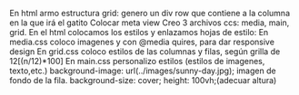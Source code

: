 En html armo estructura grid: genero un div row que contiene a la columna en la que irá el gatito
Colocar meta view <meta name="viewport" content="width=device-width, user-scalable=no, initial-scale=1.0, maximum-scale=1.0, minimum-scale=1.0">
Creo 3 archivos ccs: media, main, grid.
En el html colocamos los estilos y enlazamos hojas de estilo:
	<link href="https://fonts.googleapis.com/css?family=Indie+Flower|Lobster|Montserrat" rel="stylesheet">
	<link rel="stylesheet" href="assets/css/main.css">
	<link rel="stylesheet" href="assets/css/grid.css">
	<link rel="stylesheet" href="assets/css/media.css">
En media.css coloco imagenes y con @media quires, para dar responsive design 
En grid.css coloco estilos de las columnas y filas, según grilla de 12[(n/12)*100]
En main.css personalizo estilos (estilos de imagenes, texto,etc.)
background-image: url(../images/sunny-day.jpg); imagen de fondo de la fila.
background-size: cover;
height: 100vh;(adecuar altura)

